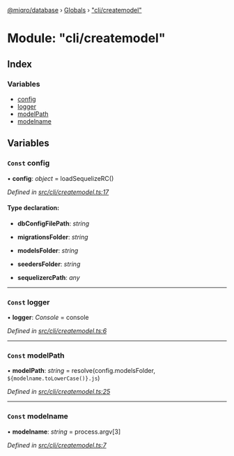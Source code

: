 [@miqro/database](../README.md) › [Globals](../globals.md) › ["cli/createmodel"](_cli_createmodel_.md)

# Module: "cli/createmodel"

## Index

### Variables

* [config](_cli_createmodel_.md#const-config)
* [logger](_cli_createmodel_.md#const-logger)
* [modelPath](_cli_createmodel_.md#const-modelpath)
* [modelname](_cli_createmodel_.md#const-modelname)

## Variables

### `Const` config

• **config**: *object* = loadSequelizeRC()

*Defined in [src/cli/createmodel.ts:17](https://github.com/claukers/miqro-sequelize/blob/8158581/src/cli/createmodel.ts#L17)*

#### Type declaration:

* **dbConfigFilePath**: *string*

* **migrationsFolder**: *string*

* **modelsFolder**: *string*

* **seedersFolder**: *string*

* **sequelizercPath**: *any*

___

### `Const` logger

• **logger**: *Console* = console

*Defined in [src/cli/createmodel.ts:6](https://github.com/claukers/miqro-sequelize/blob/8158581/src/cli/createmodel.ts#L6)*

___

### `Const` modelPath

• **modelPath**: *string* = resolve(config.modelsFolder, `${modelname.toLowerCase()}.js`)

*Defined in [src/cli/createmodel.ts:25](https://github.com/claukers/miqro-sequelize/blob/8158581/src/cli/createmodel.ts#L25)*

___

### `Const` modelname

• **modelname**: *string* = process.argv[3]

*Defined in [src/cli/createmodel.ts:7](https://github.com/claukers/miqro-sequelize/blob/8158581/src/cli/createmodel.ts#L7)*
